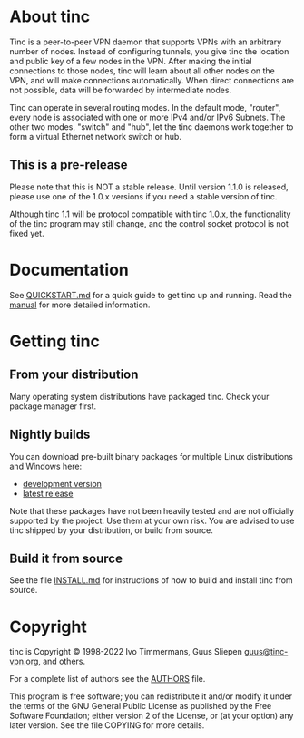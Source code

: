 # About tinc

Tinc is a peer-to-peer VPN daemon that supports VPNs with an arbitrary number
of nodes. Instead of configuring tunnels, you give tinc the location and
public key of a few nodes in the VPN. After making the initial connections to
those nodes, tinc will learn about all other nodes on the VPN, and will make
connections automatically. When direct connections are not possible, data will
be forwarded by intermediate nodes.

Tinc can operate in several routing modes. In the default mode, "router", every
node is associated with one or more IPv4 and/or IPv6 Subnets. The other two
modes, "switch" and "hub", let the tinc daemons work together to form a virtual
Ethernet network switch or hub.

## This is a pre-release

Please note that this is NOT a stable release. Until version 1.1.0 is released,
please use one of the 1.0.x versions if you need a stable version of tinc.

Although tinc 1.1 will be protocol compatible with tinc 1.0.x, the
functionality of the tinc program may still change, and the control socket
protocol is not fixed yet.

# Documentation

See [QUICKSTART.md](QUICKSTART.md) for a quick guide to get tinc up and
running.  Read the [manual](https://www.tinc-vpn.org/documentation-1.1/) for
more detailed information.

# Getting tinc

## From your distribution

Many operating system distributions have packaged tinc. Check your package
manager first.

## Nightly builds

You can download pre-built binary packages for multiple Linux distributions and
Windows here:

- [development version](https://github.com/gsliepen/tinc/releases/tag/latest)
- [latest release](https://github.com/gsliepen/tinc/releases/latest)

Note that these packages have not been heavily tested and are not officially
supported by the project. Use them at your own risk. You are advised to use
tinc shipped by your distribution, or build from source.

## Build it from source

See the file [INSTALL.md](INSTALL.md) for instructions of how to build and
install tinc from source.

# Copyright

tinc is Copyright © 1998-2022 Ivo Timmermans, Guus Sliepen <guus@tinc-vpn.org>, and others.

For a complete list of authors see the [AUTHORS](AUTHORS) file.

This program is free software; you can redistribute it and/or modify
it under the terms of the GNU General Public License as published by
the Free Software Foundation; either version 2 of the License, or (at
your option) any later version. See the file COPYING for more details.
